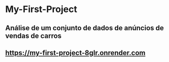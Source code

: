 # My-First-Project
## Análise de um conjunto de dados de anúncios de vendas de carros 
## https://my-first-project-8glr.onrender.com